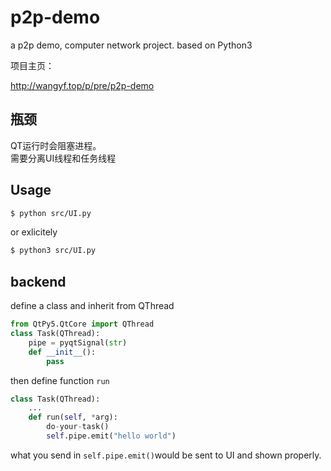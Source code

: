 # p2p-demo
a p2p demo, computer network project.
based on Python3

项目主页：

http://wangyf.top/p/pre/p2p-demo

## 瓶颈
QT运行时会阻塞进程。  
需要分离UI线程和任务线程
## Usage
``` sh
$ python src/UI.py
```

or exlicitely

``` sh
$ python3 src/UI.py
```

## backend
define a class and inherit from QThread
``` python
from QtPy5.QtCore import QThread
class Task(QThread):
    pipe = pyqtSignal(str)
    def __init__():
        pass
```
then define function `run`

``` python
class Task(QThread):
    ...
    def run(self, *arg):
        do-your-task()
        self.pipe.emit("hello world")
```
what you send in `self.pipe.emit()`would be sent to UI and shown properly.
